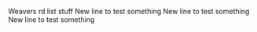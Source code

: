 Weavers rd list stuff
New line to test something
New line to test something
New line to test something
